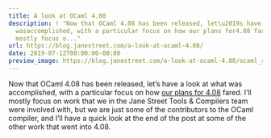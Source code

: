 ```yaml
---
title: A look at OCaml 4.08
description: ! "Now that OCaml 4.08 has been released, let\u2019s have a look at what
  wasaccomplished, with a particular focus on how our plans for4.08 fared. I\u2019ll
  mostly focus o..."
url: https://blog.janestreet.com/a-look-at-ocaml-4.08/
date: 2019-07-12T00:00:00-00:00
preview_image: https://blog.janestreet.com/a-look-at-ocaml-4.08/ocaml_release-2019.jpg
---
```


<p>Now that OCaml 4.08 has been released, let’s have a look at what was
accomplished, with a particular focus on how <a href="../plans-for-ocaml-408/">our plans for
4.08</a> fared. I’ll mostly focus on work that we
in the Jane Street Tools &amp; Compilers team were involved with, but we are
just some of the contributors to the OCaml compiler, and I’ll have a
quick look at the end of the post at some of the other work that went
into 4.08.</p>
